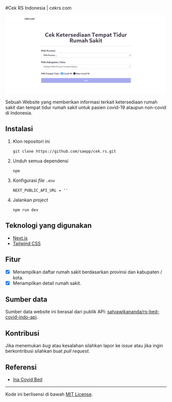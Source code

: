 #Cek RS Indonesia | cekrs.com

![Cek RS Indonesia](public/ss.png)

Sebuah Website yang memberikan informasi terkait ketersediaan rumah sakit dan tempat tidur rumah sakit untuk pasien covid-19 ataupun non-covid di Indonesia.

## Instalasi

1. Klon repositori ini <br />

   ```
   git clone https://github.com/saepp/cek.rs.git
   ```

2. Unduh semua dependensi <br />

   ```
   npm
   ```

3. Konfigurasi _file_ `.env` <br />

   ```
   NEXT_PUBLIC_API_URL = ''
   ```

4. Jalankan _project_ <br />

   ```
   npm run dev
   ```

## Teknologi yang digunakan

- [Next.js](https://nextjs.org/)
- [Tailwind CSS](https://tailwindcss.com/)

## Fitur

- [x] Menampilkan daftar rumah sakit berdasarkan provinsi dan kabupaten / kota.
- [x] Menampilkan detail rumah sakit.

## Sumber data

Sumber data website ini berasal dari publik API: [satyawikananda/rs-bed-covid-indo-api](https://github.com/satyawikananda/rs-bed-covid-indo-api).

## Kontribusi

Jika menemukan _bug_ atau kesalahan silahkan lapor ke _issue_ atau jika ingin berkontribusi silahkan buat _pull request_.

## Referensi

- [Ina Covid Bed](https://github.com/agallio/ina-covid-bed)

---

Kode ini berlisensi di bawah [MIT License](LICENSE).
